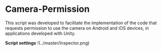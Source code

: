 # Camera-Permission

This script was developed to facilitate the implementation of the code that requests permission to use the camera on Android and iOS devices, in applications developed with Unity.

**Script settings**
!(../master/Inspector.png)
